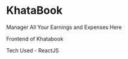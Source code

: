 # KhataBook

Manager All Your Earnings and Expenses Here

Frontend of Khatabook

Tech Used - ReactJS
